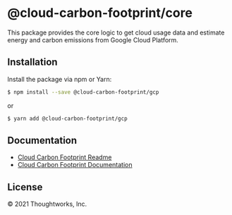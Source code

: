 # @cloud-carbon-footprint/core

This package provides the core logic to get cloud usage data and estimate energy and carbon emissions from Google Cloud Platform.

## Installation

Install the package via npm or Yarn:

```sh
$ npm install --save @cloud-carbon-footprint/gcp
```

or

```sh
$ yarn add @cloud-carbon-footprint/gcp
```

## Documentation

- [Cloud Carbon Footprint Readme](https://github.com/cloud-carbon-footprint/cloud-carbon-footprint/blob/trunk/README.md)
- [Cloud Carbon Footprint Documentation](https://github.com/cloud-carbon-footprint/cloud-carbon-footprint/tree/trunk/microsite/docs/README.md)

## License

© 2021 Thoughtworks, Inc.
